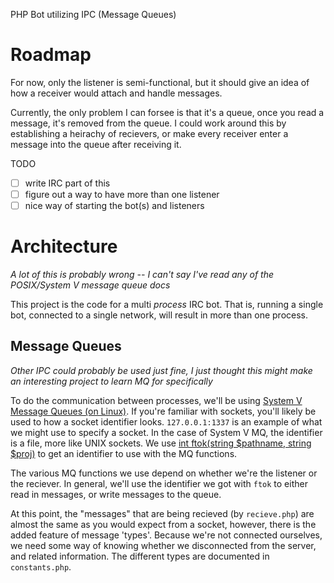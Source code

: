 PHP Bot utilizing IPC (Message Queues)

Roadmap
=======

For now, only the listener is semi-functional, but it should give an idea of how a receiver would attach and handle messages.

Currently, the only problem I can forsee is that it's a queue, once you read a message, it's removed from the queue. I could work around this by establishing a heirachy of recievers, or make every receiver enter a message into the queue after receiving it.

TODO
- [ ] write IRC part of this
- [ ] figure out a way to have more than one listener
- [ ] nice way of starting the bot(s) and listeners

Architecture
============

*A lot of this is probably wrong -- I can't say I've read any of the POSIX/System V message queue docs*

This project is the code for a multi _process_ IRC bot. That is, running a single bot, connected to a single network, will result in more than one process.

Message Queues
--------------

*Other IPC could probably be used just fine, I just thought this might make an interesting project to learn MQ for specifically*

To do the communication between processes, we'll be using [System V Message Queues (on Linux)](http://linux.die.net/man/2/msgsnd).
If you're familiar with sockets, you'll likely be used to how a socket identifier looks. `127.0.0.1:1337` is an example of what we might use to specify a socket. In the case of System V MQ, the identifier is a file, more like UNIX sockets.
We use [int ftok(string $pathname, string $proj)](http://www.php.net/manual/en/function.ftok.php) to get an identifier to use with the MQ functions.

The various MQ functions we use depend on whether we're the listener or the reciever. In general, we'll use the identifier we got with `ftok` to either read in messages, or write messages to the queue.

At this point, the "messages" that are being recieved (by `recieve.php`) are almost the same as you would expect from a socket, however, there is the added feature of message 'types'.
Because we're not connected ourselves, we need some way of knowing whether we disconnected from the server, and related information. The different types are documented in `constants.php`.
